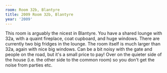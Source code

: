 ```yaml
---
room: Room 32b, Blantyre
title: 2009 Room 32b, Blantyre
year: '2009'
---
```


This room is arguably the nicest in Blantyre. You have a shared lounge with 32a, with a quaint fireplace, coat cupboard, and huge windows.  There are currently two big fridges in the lounge.  The room itself is much larger than 32a, again with nice big windows.  Can be a bit noisy with the gate and people on the road, but it's a small price to pay!  Over on the quieter side of the house (i.e. the other side to the common room) so you don't get the noise from parties etc.